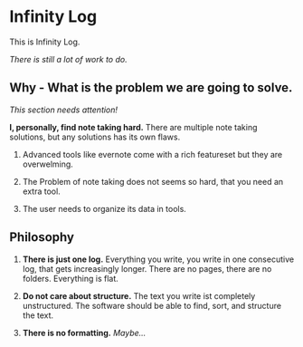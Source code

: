 # Infinity Log

This is Infinity Log.

_There is still a lot of work to do._

## Why - What is the problem we are going to solve.

_This section needs attention!_

__I, personally, find note taking hard.__
There are multiple note taking solutions, but any solutions has its own flaws.

1. Advanced tools like evernote come with a rich featureset but they are overwelming.

1. The Problem of note taking does not seems so hard, that you need an extra tool.

1. The user needs to organize its data in tools.

## Philosophy

1. __There is just one log.__ Everything you write, you write in one consecutive log, that gets increasingly longer. There are no pages, there are no folders. Everything is flat.

1. __Do not care about structure.__ The text you write ist completely unstructured. The software should be able to find, sort, and structure the text.

1. __There is no formatting.__ _Maybe..._
